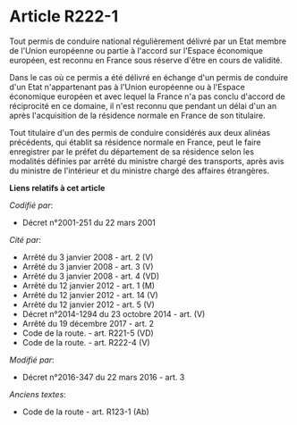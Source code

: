 # Article R222-1

Tout permis de conduire national régulièrement délivré par un Etat membre de l'Union européenne ou partie à l'accord sur
l'Espace économique européen, est reconnu en France sous réserve d'être en cours de validité. 

Dans le cas où ce permis a été délivré en échange d'un permis de conduire d'un Etat n'appartenant pas à l'Union européenne ou
à l'Espace économique européen et avec lequel la France n'a pas conclu d'accord de réciprocité en ce domaine, il n'est
reconnu que pendant un délai d'un an après l'acquisition de la résidence normale en France de son titulaire.

Tout titulaire d'un des permis de conduire considérés aux deux alinéas précédents, qui établit sa résidence normale en
France, peut le faire enregistrer par le préfet du département de sa résidence selon les modalités définies par arrêté du
ministre chargé des transports, après avis du ministre de l'intérieur et du ministre chargé des affaires étrangères.

**Liens relatifs à cet article**

_Codifié par_:

  - Décret n°2001-251 du 22 mars 2001

_Cité par_:

  - Arrêté du 3 janvier 2008 - art. 2 (V)
  - Arrêté du 3 janvier 2008 - art. 3 (V)
  - Arrêté du 3 janvier 2008 - art. 4 (VD)
  - Arrêté du 12 janvier 2012 - art. 1 (M)
  - Arrêté du 12 janvier 2012 - art. 14 (V)
  - Arrêté du 12 janvier 2012 - art. 5 (V)
  - Décret n°2014-1294 du 23 octobre 2014 - art. (V)
  - Arrêté du 19 décembre 2017 - art. 2
  - Code de la route. - art. R221-5 (VD)
  - Code de la route. - art. R222-4 (V)

_Modifié par_:

  - Décret n°2016-347 du 22 mars 2016 - art. 3

_Anciens textes_:

  - Code de la route - art. R123-1 (Ab)
